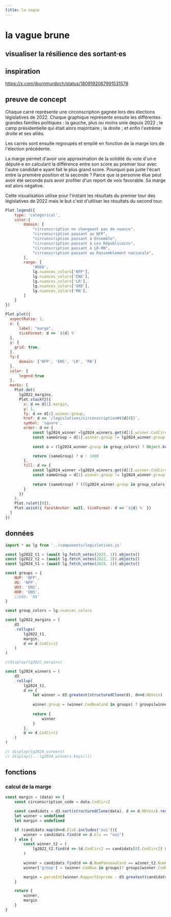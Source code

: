 ```yaml
---
title: la vague
---
```


# la vague brune
## visualiser la résilience des sortant·es

## inspiration

https://x.com/jburnmurdoch/status/1809192067991531578



## preuve de concept

Chaque carré représente une circonscription gagnée lors des élections législatives de 2022.
Chaque graphique représente ensuite les différentes grandes familles politiques : la gauche, plus ou moins unie depuis 2022 ; le camp présidentielle qui était alors majoritaire ; la droite ; et enfin l'extrême droite et ses alliés.

Les carrés sont ensuite regroupés et empilé en fonction de la marge lors de l'élection précédente.

La marge permet d'avoir une approximation de la solidité du vote d'un·e député·e en calculant la différence entre son score au premier tour avec l'autre candidat·e ayant fait le plus grand score.
Pourquoi pas juste l'écart entre la première position et la seconde ?
Parce que la personne élue peut avoir été seconde puis avoir profiter d'un report de voix favorable.
Sa marge est alors négative.


<div class="caution">

Cette visualisation utilise pour l'instant les résultats du premier tour des législatives de 2022 mais le but c'est d'utiliser les résultats du second tour.

</div>


```js
Plot.legend({
	type: 'categorical',
	color:{
		domain: [
			"circonscription ne changeant pas de nuance",
			"circonscription passant au NFP",
			"circonscription passant à Ensemble",
			"circonscription passant à Les Républicains",
			"circonscription passant à LR-RN",
			"circonscription passant au Rassemblement nationale",
		],
		range: [
			'#bbb',
			lg.nuances_colors['NFP'],
			lg.nuances_colors['ENS'],
			lg.nuances_colors['LR'],
			lg.nuances_colors['UXD'],
			lg.nuances_colors['RN'],
		]
	}
})
```

```js echo
Plot.plot({
  aspectRatio: 1,
  x: {
	  label: "marge",
	  tickFormat: d => `${d} %`
  },
  y: {
	grid: true,
  },
  fy:{
	  domain: ['NFP', 'ENS', 'LR', 'RN']
  },
  color: {
	  legend:true
  },
  marks: [
	Plot.dot(
	  lg2022_margins,
	  Plot.stackY2({
		x: d => d[1].margin,
		y: 1,
		fy: d => d[1].winner.group,
		href: d => `/legislatives/circonscription#${d[0]}`,
		symbol: 'square',
		order: d => {
			const lg2024_winner =lg2024_winners.get(d[1].winner.CodCirc2).winner
			const sameGroup = d[1].winner.group != lg2024_winner.group
			
			const o = (lg2024_winner.group in group_colors) ? Object.keys(group_colors).indexOf(lg2024_winner.group) : 100

			return (sameGroup) ? o : 1000
		},
		fill: d => {
			const lg2024_winner =lg2024_winners.get(d[1].winner.CodCirc2).winner
			const sameGroup = d[1].winner.group != lg2024_winner.group
			
			return (sameGroup) ? ((lg2024_winner.group in group_colors) ? group_colors[lg2024_winners.get(d[1].winner.CodCirc2).winner.group] : '#666') : '#bbb'
		}
	  })
	),
	Plot.ruleY([0]),
	Plot.axisX({ facetAnchor: null, tickFormat: d => `${d} %` })
  ]
})
```

## données

```js
import * as lg from '../components/legislatives.js'
```

```js echo
const lg2022_t1 = (await lg.fetch_votes(2022, 1)).objects()
const lg2022_t2 = (await lg.fetch_votes(2022, 2)).objects()
const lg2024_t1 = (await lg.fetch_votes(2024, 1)).objects()
```

```js echo
const groups = {
	NUP: 'NFP',
	UG: 'NFP',
	UDI: 'ENS',
	HOR: 'ENS',
	//UXD: 'RN'
}

const group_colors = lg.nuances_colors
```

```js echo
const lg2022_margins = (
	d3
	.rollups(
		lg2022_t1,
		margin,
		d => d.CodCirc2
	)
)

//display(lg2022_margins)
```

```js
const lg2024_winners = (
	d3
	.rollup(
		lg2024_t1,
		d => {
			let winner = d3.greatest(structuredClone(d), d=>d.NbVoix)
			
			winner.group = (winner.CodNuaCand in groups) ? groups[winner.CodNuaCand] : winner.CodNuaCand
			
			return {
				winner
			}
		},
		d => d.CodCirc2
	)
)

// display(lg2024_winners)
// display([...lg2024_winners.keys()])
```

## fonctions

### calcul de la marge

```js echo
const margin = (data) => {
	const circonscription_code = data.CodCirc2

	const candidats = d3.sort(structuredClone(data), d => d.NbVoix).reverse()
	let winner = undefined
	let margin = undefined

	if (candidats.map(d=>d.Elu).includes('oui')){
		winner = candidats.find(d => d.Elu == "oui")
	} else {
		const winner_t2 = (
			lg2022_t2.find(d => (d.CodCirc2 == candidats[0].CodCirc2) && (d.Elu == "oui"))
		)
		
		winner = candidats.find(d => d.NumPanneauCand == winner_t2.NumPanneauCand)
		winner['group'] = (winner.CodNua in groups)? groups[winner.CodNua] : winner.CodNua

		margin = parseInt(winner.RapportExprime - d3.greatest(candidats.filter(d=>d.NumPanneauCand != winner.NumPanneauCand)).RapportExprime)
	}

	return {
		winner,
		margin
	}
}
```
